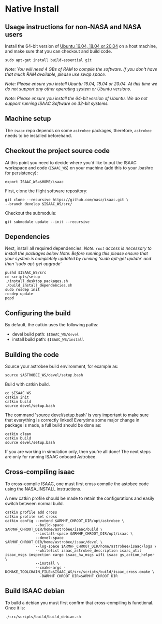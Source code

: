 Native Install
=====

Usage instructions for non-NASA and NASA users
---------

Install the 64-bit version of [Ubuntu 16.04, 18.04 or 20.04](http://releases.ubuntu.com/)
on a host machine, and make sure that you can checkout and build code.

    sudo apt-get install build-essential git

*Note: You will need 4 GBs of RAM to compile the software. If you don't have
that much RAM available, please use swap space.*

*Note: Please ensure you install Ubuntu 16.04, 18.04 or 20.04. At this time we do not support
any other operating system or Ubuntu versions.*

*Note: Please ensure you install the 64-bit version of Ubuntu. We do not
support running ISAAC Software on 32-bit systems.*

Machine setup
---------

The `isaac` repo depends on some `astrobee` packages, therefore, `astrobee` needs to be installed beforehand.

Checkout the project source code
---------

At this point you need to decide where you'd like to put the ISAAC workspace and code
(`ISAAC_WS`) on your machine (add this to your .bashrc for persistency):

    export ISAAC_WS=$HOME/isaac

First, clone the flight software repository:

    git clone --recursive https://github.com/nasa/isaac.git \
    --branch develop $ISAAC_WS/src/

Checkout the submodule:

    git submodule update --init --recursive


Dependencies
---------

Next, install all required dependencies:
*Note: `root` access is necessary to install the packages below*
*Note: Before running this please ensure that your system is completely updated
    by running 'sudo apt-get update' and then 'sudo apt-get upgrade'*

    pushd $ISAAC_WS/src
    cd scripts/setup
    ./install_desktop_packages.sh
    ./build_install_dependencies.sh
    sudo rosdep init
    rosdep update
    popd

Configuring the build
---------

By default, the catkin uses the following paths:
  - devel build path: `$ISAAC_WS/devel`
  - install build path: `$ISAAC_WS/install`

Building the code
---------
    
Source your astrobee build environment, for example as:

    source $ASTROBEE_WS/devel/setup.bash

Build with catkin build.

    cd $ISAAC_WS
    catkin init
    catkin build
    source devel/setup.bash

The command 'source devel/setup.bash' is very important to make sure that everything is correctly linked! Everytime some major change in package is made, a full build should be done as:

    catkin clean
    catkin build
    source devel/setup.bash

If you are working in simulation only, then you're all done!
The next steps are only for running ISAAC onboard Astrobee.

Cross-compiling isaac
---------


To cross-compile ISAAC, one must first cross compile the astobee code using the NASA_INSTALL instructions.

A new catkin profile should be made to retain the configurations and easily switch between normal build.
    
    catkin profile add cross
    catkin profile set cross
    catkin config --extend $ARMHF_CHROOT_DIR/opt/astrobee \
                  --build-space $ARMHF_CHROOT_DIR/home/astrobee/isaac/build \
                  --install-space $ARMHF_CHROOT_DIR/opt/isaac \
                  --devel-space $ARMHF_CHROOT_DIR/home/astrobee/isaac/devel \
                  --log-space $ARMHF_CHROOT_DIR/home/astrobee/isaac/logs \
                  --whitelist isaac_astrobee_description isaac_util isaac_msgs inspection cargo isaac_hw_msgs wifi isaac gs_action_helper \
                  --install \
                  --cmake-args -DCMAKE_TOOLCHAIN_FILE=$ISAAC_WS/src/scripts/build/isaac_cross.cmake \
                    -DARMHF_CHROOT_DIR=$ARMHF_CHROOT_DIR

Build ISAAC debian
---------

To build a debian you must first confirm that cross-compiling is functional. Once it is:

    ./src/scripts/build/build_debian.sh